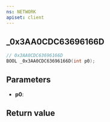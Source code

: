 ```yaml
---
ns: NETWORK
apiset: client
---
```

## _0x3AA0CDC63696166D

```c
// 0x3AA0CDC63696166D
BOOL _0x3AA0CDC63696166D(int p0);
```


## Parameters
* **p0**:

## Return value

